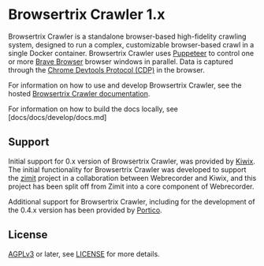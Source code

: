 # Browsertrix Crawler 1.x

Browsertrix Crawler is a standalone browser-based high-fidelity crawling system, designed to run a complex, customizable browser-based crawl in a single Docker container. Browsertrix Crawler uses [Puppeteer](https://github.com/puppeteer/puppeteer) to control one or more [Brave Browser](https://brave.com/) browser windows in parallel. Data is captured through the [Chrome Devtools Protocol (CDP)](https://chromedevtools.github.io/devtools-protocol/) in the browser.

For information on how to use and develop Browsertrix Crawler, see the hosted [Browsertrix Crawler documentation](https://crawler-docs.webrecorder.net).

For information on how to build the docs locally, see [docs/docs/develop/docs.md]


## Support
Initial support for 0.x version of Browsertrix Crawler, was provided by [Kiwix](https://kiwix.org/). The initial functionality for Browsertrix Crawler was developed to support the [zimit](https://github.com/openzim/zimit) project in a collaboration between Webrecorder and Kiwix, and this project has been split off from Zimit into a core component of Webrecorder.

Additional support for Browsertrix Crawler, including for the development of the 0.4.x version has been provided by [Portico](https://www.portico.org/).

## License

[AGPLv3](https://www.gnu.org/licenses/agpl-3.0) or later, see [LICENSE](LICENSE) for more details.
